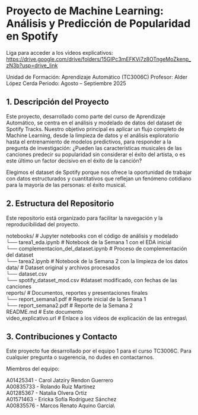 # Proyecto de Machine Learning: Análisis y Predicción de Popularidad en Spotify
Liga para acceder a los videos explicativos: https://drive.google.com/drive/folders/15GIPc3mEFKVi7z8OTngeMoZkenp_zN3b?usp=drive_link

Unidad de Formación: Aprendizaje Automático (TC3006C)
Profesor: Alder López Cerda
Periodo: Agosto – Septiembre 2025

## 1. Descripción del Proyecto
Este proyecto, desarrollado como parte del curso de Aprendizaje Automático, se centra en el análisis y modelado de datos del dataset de Spotify Tracks. Nuestro objetivo principal es aplicar un flujo completo de Machine Learning, desde la limpieza de datos y el análisis exploratorio hasta el entrenamiento de modelos predictivos, para responder a la pregunta de investigación: ¿Pueden las características musicales de las canciones predecir su popularidad sin considerar el éxito del artista, o es este último un factor decisivo en el éxito de la canción?

Elegimos el dataset de Spotify porque nos ofrece la oportunidad de trabajar con datos estructurados y cuantitativos que reflejan un fenómeno cotidiano para la mayoría de las personas: el éxito musical.

## 2. Estructura del Repositorio
Este repositorio está organizado para facilitar la navegación y la reproducibilidad del proyecto.

notebooks/              # Jupyter notebooks con el código de análisis y modelado\
└── tarea1_eda.ipynb    # Notebook de la Semana 1 con el EDA inicial\
└── complementacion_del_dataset.ipynb    # Proceso de complementación del dataset\
└── tarea2.ipynb    # Notebook de la Semana 2 con la limpieza de los datos\
data/                   # Dataset original y archivos procesados\
└── dataset.csv\
└── spotify_dataset_mod.csv #dataset modificado, con fechas de las canciones\
reports/                # Documentos, reportes y presentaciones finales\
└── report_semana1.pdf  # Reporte inicial de la Semana 1\
└── report_semana2.pdf  # Reporte de la Semana 2\
README.md               # Este documento\
video_explicativo.url   # Enlace a los videos de explicación de las entregas\


## 3. Contribuciones y Contacto
Este proyecto fue desarrollado por el equipo 1 para el curso TC3006C.
Para cualquier pregunta o sugerencia, no dudes en contactarnos.

Miembros del equipo:

A01425341 - Carol Jatziry Rendon Guerrero\
A00835733 - Rolando Ruiz Martínez\
A01285367 - Natalia Olvera Ortiz\
A01571463 - Ericka Sofía Rodríguez Sánchez\
A00835576 - Marcos Renato Aquino Garcia\

